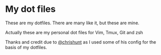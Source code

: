 # My dot files
These are my dotfiles. There are many like it, but these are mine.

Actually these are my personal dot files for Vim, Tmux, Git and zsh


Thanks and credit due to [@chrishunt](https://github.com/chrishunt/dot-files) as I used some of his config for the basis
of my dotfiles.

